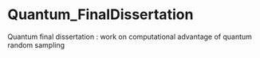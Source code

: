 # Quantum_FinalDissertation
Quantum final dissertation : work on computational advantage of quantum random sampling
